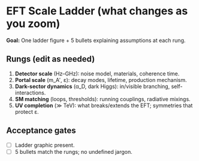 # EFT Scale Ladder (what changes as you zoom)
**Goal:** One ladder figure + 5 bullets explaining assumptions at each rung.

## Rungs (edit as needed)

1. **Detector scale** (Hz–GHz): noise model, materials, coherence time.
2. **Portal scale** (m_A′, ε): decay modes, lifetime, production mechanism.
3. **Dark-sector dynamics** (α_D, dark Higgs): in/visible branching, self-interactions.
4. **SM matching** (loops, thresholds): running couplings, radiative mixings.
5. **UV completion** (≫ TeV): what breaks/extends the EFT; symmetries that protect ε.

## Acceptance gates

- [ ] Ladder graphic present.
- [ ] 5 bullets match the rungs; no undefined jargon.
